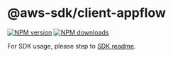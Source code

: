 # @aws-sdk/client-appflow

[![NPM version](https://img.shields.io/npm/v/@aws-sdk/client-appflow/beta.svg)](https://www.npmjs.com/package/@aws-sdk/client-appflow)
[![NPM downloads](https://img.shields.io/npm/dm/@aws-sdk/client-appflow.svg)](https://www.npmjs.com/package/@aws-sdk/client-appflow)

For SDK usage, please step to [SDK readme](https://github.com/aws/aws-sdk-js-v3).
